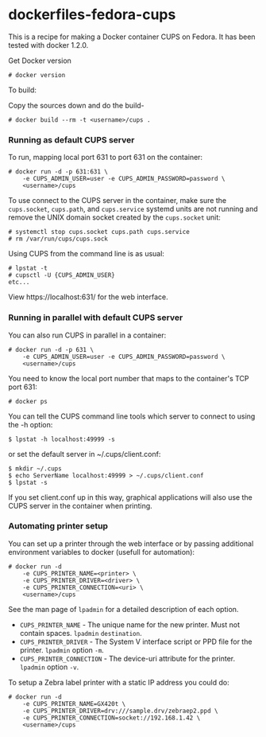 dockerfiles-fedora-cups
========================

This is a recipe for making a Docker container CUPS on Fedora. It has
been tested with docker 1.2.0.

Get Docker version

```
# docker version
```

To build:

Copy the sources down and do the build-

```
# docker build --rm -t <username>/cups .
```

### Running as default CUPS server

To run, mapping local port 631 to port 631 on the container:

```
# docker run -d -p 631:631 \
	-e CUPS_ADMIN_USER=user -e CUPS_ADMIN_PASSWORD=password \
	<username>/cups
```

To use connect to the CUPS server in the container, make sure the `cups.socket`, `cups.path`, and `cups.service` systemd units are not running and remove the UNIX domain socket created by the `cups.socket` unit:

```
# systemctl stop cups.socket cups.path cups.service
# rm /var/run/cups/cups.sock
```

Using CUPS from the command line is as usual:

```
# lpstat -t
# cupsctl -U {CUPS_ADMIN_USER}
etc...
```

View https://localhost:631/ for the web interface.

### Running in parallel with default CUPS server

You can also run CUPS in parallel in a container:

```
# docker run -d -p 631 \
	-e CUPS_ADMIN_USER=user -e CUPS_ADMIN_PASSWORD=password \
	<username>/cups
```

You need to know the local port number that maps to the container's
TCP port 631:

```
# docker ps
```

You can tell the CUPS command line tools which server to connect to
using the -h option:

```
$ lpstat -h localhost:49999 -s
```

or set the default server in ~/.cups/client.conf:

```
$ mkdir ~/.cups
$ echo ServerName localhost:49999 > ~/.cups/client.conf
$ lpstat -s
```

If you set client.conf up in this way, graphical applications will
also use the CUPS server in the container when printing.

### Automating printer setup

You can set up a printer through the web interface or by passing additional environment variables to docker (usefull for automation):

```
# docker run -d 
    -e CUPS_PRINTER_NAME=<printer> \
    -e CUPS_PRINTER_DRIVER=<driver> \
    -e CUPS_PRINTER_CONNECTION=<uri> \
    <username>/cups
```

See the man page of `lpadmin` for a detailed description of each option.

* `CUPS_PRINTER_NAME` - The unique name for the new printer. Must not contain spaces. `lpadmin` `destination`.
* `CUPS_PRINTER_DRIVER` - The System V interface script or PPD file for the printer. `lpadmin` option `-m`. 
* `CUPS_PRINTER_CONNECTION` - The device-uri attribute for the printer. `lpadmin` option `-v`.

To setup a Zebra label printer with a static IP address you could do:

```
# docker run -d 
    -e CUPS_PRINTER_NAME=GX420t \
    -e CUPS_PRINTER_DRIVER=drv:///sample.drv/zebraep2.ppd \
    -e CUPS_PRINTER_CONNECTION=socket://192.168.1.42 \
    <username>/cups
```
